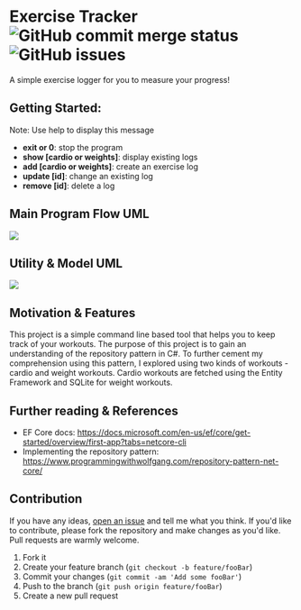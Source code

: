 ﻿# Exercise Tracker   ![GitHub commit merge status](https://img.shields.io/github/commit-status/CodeDreamer06/ExerciseTracker/main/c7607ac05699fb8a18efcded0d532822ab6d7c7a)&nbsp;  ![GitHub issues](https://img.shields.io/github/issues/Codedreamer06/ExerciseTracker)
A simple exercise logger for you to measure your progress!
## Getting Started:
Note: Use help to display this message
* **exit or 0**: stop the program
* **show [cardio or weights]**: display existing logs
* **add [cardio or weights]**: create an exercise log
* **update [id]**: change an existing log
* **remove [id]**: delete a log
## Main Program Flow UML
[![](https://mermaid.ink/img/pako:eNqNVF1v4jAQ_CuWn1KVwBXuaIsqpBOUE9J9VNDqXngx8ZJYdezU3tBGLf_9bAgpkML1KfF4d3a8nvUrjTQH2qORZNYOBYsNS2eKkPWa3BntAfLqIULO_2rzqHMcaIVGSwmGWDBLEUG5_4sJFZz5xWqm3mnqaVvC75xv4t3_NNHP1eIh4wyhWk4g1Uv4DPUDCmkPBU8g01agNgUZ16BNaPgDdrDAVL_3RQZnx9Omu2kjo9OxynIMHqF41oaX-kMXIlkEt2mGxUiA5DaQOj7byq8dq15ue6Sbm7FCMAvH1u-XpxQKiZM_0LnCqmUDA76DvkyJ_BQWyQTYe8vLKmvwwQoVT0AyFEsY80Dwg7vYYRqCBIeUIfsXAiJO0B7Vf377AlHukp9yMEU9fyThRcyFFFh8kqNBMuZM6gQZW-ebPjkqGM69Q-AFtxShRePOS0ZacjB3DJMDXEj47Uj3UUeiIEKh1XQNbApVzR7OD7p_z-YSgoQp7pzZIOiXnrUuc8AMF3rHzTtaz4dz57L9EFsK-6Nc8ELEuZcT6Mxrq7pA_Lc-fDdvzeZ2tD-M2MxQGNZ3fPiejp3LaTbf-kfm5KgpTuScNMKJvGPywrD_YZdP6vNJBw76r7YPc2iDpmBSJrh7bNf3OqOYgDMY7blfzszjjM7UysXl63G75Z6N9hZMWmhQlqOeFiqiPTQ5bIPKB7uKkpo5N9PeK0X3arlKsRt5RxmtPeLx3EgHJ4iZ7bVafrsZC0zyeTPSacsKnjCDyfK62-q2u1es3YHuZYd963R4NL-4vlq0v14s-OWXizajq9XqH0n2MQc)](https://mermaid.live/edit#pako:eNqNVF1v4jAQ_CuWn1KVwBXuaIsqpBOUE9J9VNDqXngx8ZJYdezU3tBGLf_9bAgpkML1KfF4d3a8nvUrjTQH2qORZNYOBYsNS2eKkPWa3BntAfLqIULO_2rzqHMcaIVGSwmGWDBLEUG5_4sJFZz5xWqm3mnqaVvC75xv4t3_NNHP1eIh4wyhWk4g1Uv4DPUDCmkPBU8g01agNgUZ16BNaPgDdrDAVL_3RQZnx9Omu2kjo9OxynIMHqF41oaX-kMXIlkEt2mGxUiA5DaQOj7byq8dq15ue6Sbm7FCMAvH1u-XpxQKiZM_0LnCqmUDA76DvkyJ_BQWyQTYe8vLKmvwwQoVT0AyFEsY80Dwg7vYYRqCBIeUIfsXAiJO0B7Vf377AlHukp9yMEU9fyThRcyFFFh8kqNBMuZM6gQZW-ebPjkqGM69Q-AFtxShRePOS0ZacjB3DJMDXEj47Uj3UUeiIEKh1XQNbApVzR7OD7p_z-YSgoQp7pzZIOiXnrUuc8AMF3rHzTtaz4dz57L9EFsK-6Nc8ELEuZcT6Mxrq7pA_Lc-fDdvzeZ2tD-M2MxQGNZ3fPiejp3LaTbf-kfm5KgpTuScNMKJvGPywrD_YZdP6vNJBw76r7YPc2iDpmBSJrh7bNf3OqOYgDMY7blfzszjjM7UysXl63G75Z6N9hZMWmhQlqOeFiqiPTQ5bIPKB7uKkpo5N9PeK0X3arlKsRt5RxmtPeLx3EgHJ4iZ7bVafrsZC0zyeTPSacsKnjCDyfK62-q2u1es3YHuZYd963R4NL-4vlq0v14s-OWXizajq9XqH0n2MQc)
## Utility & Model UML
[![](https://mermaid.ink/img/pako:eNqNU8Fy2jAQ_RWNTmQKoUBLEk97wrRlWuhMTKYXXxZrsTWRJVda03oI_16Z2CQxHHrzvn3e3fd2teeJEcgDnihwLpSQWshjzdgxZr-MfTQlsX0NMfZOamIL0QQhEK5ljiwisNQF57rl1WFUgGZhaYGk0Q3uyEqdspnJc9TkGrRtGSG1_N5VJ_fV5xCLmTIan5OHWL9MvSqV6ky-EOwzG4zOqA1tbcJNuP55WWcz52uVDfSiUZhyo_CkcKEjTIwW7r-kzozeofVDNEBPmbSRHNZl_N9lQheEfkNVoHWnsZs2S5B6ic5Bim8TK_PDpO5iqt3bF2Nz6MiMfquFdmjP4XsEcQY-FMIXO4NDVNjCg1AmtU9gKy8CBNpZBhYSQruEoj0l6QoF1Rq8sz3rjbDC9RnmBVWNhKuuvdbTKCpQKR_3Em83aHHu2_wvoXa-_xIpM8K92bs_rlWZb9D2OuXvMTc7_I7VHz_JaRuvj-3T02DQnhTv8xy9l1L413WsH3PKMMeYB_5TgH2MeawPnlceDZsLScbyYAvKYZ9DSSaqdMIDv31sSc0LPbGUqc3jwZ5TVdTvOJWubu2vZivTGi-t8nBGVLhgOKzT16mkrNxce3uGTgpvPGW7u-lwOp7ewniC05sJfJxMRLIZ3d1uxx9GW3HzfjQGfjgc_gHMXWgr)](https://mermaid.live/edit#pako:eNqNU8Fy2jAQ_RWNTmQKoUBLEk97wrRlWuhMTKYXXxZrsTWRJVda03oI_16Z2CQxHHrzvn3e3fd2teeJEcgDnihwLpSQWshjzdgxZr-MfTQlsX0NMfZOamIL0QQhEK5ljiwisNQF57rl1WFUgGZhaYGk0Q3uyEqdspnJc9TkGrRtGSG1_N5VJ_fV5xCLmTIan5OHWL9MvSqV6ky-EOwzG4zOqA1tbcJNuP55WWcz52uVDfSiUZhyo_CkcKEjTIwW7r-kzozeofVDNEBPmbSRHNZl_N9lQheEfkNVoHWnsZs2S5B6ic5Bim8TK_PDpO5iqt3bF2Nz6MiMfquFdmjP4XsEcQY-FMIXO4NDVNjCg1AmtU9gKy8CBNpZBhYSQruEoj0l6QoF1Rq8sz3rjbDC9RnmBVWNhKuuvdbTKCpQKR_3Em83aHHu2_wvoXa-_xIpM8K92bs_rlWZb9D2OuXvMTc7_I7VHz_JaRuvj-3T02DQnhTv8xy9l1L413WsH3PKMMeYB_5TgH2MeawPnlceDZsLScbyYAvKYZ9DSSaqdMIDv31sSc0LPbGUqc3jwZ5TVdTvOJWubu2vZivTGi-t8nBGVLhgOKzT16mkrNxce3uGTgpvPGW7u-lwOp7ewniC05sJfJxMRLIZ3d1uxx9GW3HzfjQGfjgc_gHMXWgr)
## Motivation & Features
This project is a simple command line based tool that helps you to keep track of your workouts. The purpose of this project is to gain an understanding of the repository pattern in C#. To further cement my comprehension using this pattern, I explored using two kinds of workouts - cardio and weight workouts. Cardio workouts are fetched using the Entity Framework and SQLite for weight workouts.

## Further reading & References
* EF Core docs: https://docs.microsoft.com/en-us/ef/core/get-started/overview/first-app?tabs=netcore-cli
* Implementing the repository pattern: https://www.programmingwithwolfgang.com/repository-pattern-net-core/
## Contribution
If you have any ideas,   [open an issue](https://github.com/CodeDreamer06/ExerciseTracker/issues/new)  and tell me what you think. If you'd like to contribute, please fork the repository and make changes as you'd like. Pull requests are warmly welcome.
1. Fork it
2. Create your feature branch (`git checkout -b feature/fooBar`)
3. Commit your changes (`git commit -am 'Add some fooBar'`)
4. Push to the branch (`git push origin feature/fooBar`)
5. Create a new pull request